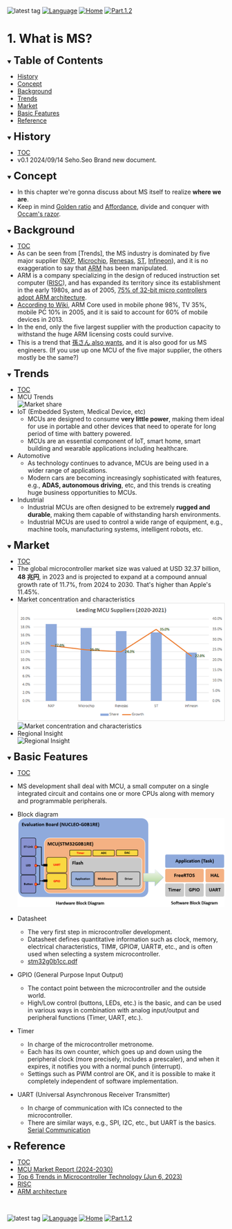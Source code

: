 ![latest tag](https://img.shields.io/github/v/tag/gtuja/CSC_MS.svg?color=brightgreen)
[![Language](https://img.shields.io/badge/Language-%E6%97%A5%E6%9C%AC%E8%AA%9E-brightgreen)](https://github.com/gtuja/CSC_MS/blob/main/Part1/1.What%20is%20MS.md)
[![Home](https://img.shields.io/badge/Home-Readme-brightgreen)](https://github.com/gtuja/CSC_MS/blob/main/README_en.md)
[![Part.1.2](https://img.shields.io/badge/Next-Part.1.2-brightgreen)](https://github.com/gtuja/CSC_MS/blob/main/Part1/2.Hello%20MCU_en.md)

# 1. What is MS?

<div id="toc"></div>
<details open>
<summary><font size="5"><b>Table of Contents</b></font></summary>

- [History](#history)
- [Concept](#Concept)
- [Background](#Background)
- [Trends](#Trends)
- [Market](#Market)
- [Basic Features](#Basic_Features)
- [Reference](#Reference)

</details>

<div id="history"></div>
<details open>
<summary><font size="5"><b>History</b></font></summary> 

- [TOC](#toc)<br>
- v0.1 2024/09/14 Seho.Seo Brand new document.

</details>

<div id="Concept"></div>
<details open>
<summary><font size="5"><b>Concept</b></font></summary>

- In this chapter we're gonna discuss about MS itself to realize **where we are**.
- Keep in mind [Golden ratio](https://en.m.wikipedia.org/wiki/Golden_ratio) and [Affordance](https://en.m.wikipedia.org/wiki/Affordance), divide and conquer with [Occam's razor](https://en.m.wikipedia.org/wiki/Occam%27s_razor). 

</details>

<div id="Background"></div>
<details open>
<summary><font size="5"><b>Background</b></font></summary>

- [TOC](#toc)<br>
- As can be seen from [Trends], the MS industry is dominated by five major supplier ([NXP](https://www.nxp.com/), [Microchip](https://www.microchip.com/), [Renesas](https://www.renesas.com/), [ST](https://www.st.com/content/st_com/en.html), [Infineon](https://www.infineon.com/)), and it is no exaggeration to say that [ARM](https://www.arm) has been manipulated.
- ARM is a company specializing in the design of reduced instruction set computer ([RISC](https://en.wikipedia.org/wiki/Reduced_instruction_set_computer)), and has expanded its territory since its establishment in the early 1980s, and as of 2005, [75% of 32-bit micro controllers adopt ARM architecture](https://ja.wikipedia.org/wiki/ARM%E3%82%A2%E3%83%BC%E3%82%AD%E3%83%86%E3%82%AF%E3%83%81%E3%83%A3).
- [According to Wiki](https://en.wikipedia.org/wiki/ARM_architecture_family), ARM Core used in  mobile phone 98%, TV 35%, mobile PC 10% in 2005, and it is said to account for 60% of mobile devices in 2013.
- In the end, only the five largest supplier with the production capacity to withstand the huge ARM licensing costs could survive.
- This is a trend that [孫さん also wants](https://group.softbank/news/press/20160718), and it is also good for us MS engineers. (If you use up one MCU of the five major supplier, the others mostly be the same?)

</details>

<div id="Trends"></div>
<details open>
<summary><font size="5"><b>Trends</b></font></summary>

- [TOC](#toc)<br>
- MCU Trends<br>
![Market share](https://www.grandviewresearch.com/static/img/research/global-microcontroller-market.png)
- IoT (Embedded System, Medical Device, etc)
  - MCUs are designed to consume **very little power**, making them ideal for use in portable and other devices that need to operate for long period of time with battery powered.
  - MCUs are an essential component of IoT, smart home, smart building and wearable applications including healthcare.
- Automotive
  - As technology continues to advance, MCUs are being used in a wider range of applications.
  - Modern cars are becoming increasingly sophisticated with features, e.g., **ADAS, autonomous driving**, etc, and this trends is creating huge business opportunities to MCUs.
- Industrial
  - Industrial MCUs are often designed to be extremely **rugged and durable**, making them capable of withstanding harsh environments.
  - Industrial MCUs are used to control a wide range of equipment, e.g., machine tools, manufacturing systems, intelligent robots, etc.

</details>

<div id="Market"></div>
<details open>
<summary><font size="5"><b>Market</b></font></summary>

- [TOC](#toc)<br>
- The global microcontroller market size was valued at USD 32.37 billion, **48 兆円**, in 2023 and is projected to expand at a compound annual growth rate of 11.7%, from 2024 to 2030. That's higher than Apple's 11.45%.
- Market concentration and characteristics<br>
![Leading MCU suppliers(2021)](https://github.com/gtuja/CSC_MS/blob/main/Resources/README/Leading_MCU_Suppliers_2020_22021.png)<br>
![Market concentration and characteristics](https://www.grandviewresearch.com/static/img/research/microcontroller-market-concentration-characteristics.png)
- Regional Insight<br>
![Regional Insight](https://www.grandviewresearch.com/static/img/research/microcontroller-market-trends-by-region.png)

</details>

<div id="Basic_Features"></div>
<details open>
<summary><font size="5"><b>Basic Features</b></font></summary>

- [TOC](#toc)<br>
- MS development shall deal with MCU, a small computer on a single integrated circuit and contains one or more CPUs along with memory and programmable peripherals.
- Block diagram<br>
 ![Block Diagram](https://github.com/gtuja/CSC_MS/blob/main/Resources/Part1/Part1_hardware_software_block_diagram.png)

- Datasheet
  - The very first step in microcontroller development.
  - Datasheet defines quantitative information such as clock, memory, electrical characteristics, TIM#, GPIO#, UART#, etc., and is often used when selecting a system microcontroller.
  - [stm32g0b1cc.pdf](https://www.st.com/resource/en/datasheet/stm32g0b1cc.pdf)

- GPIO (General Purpose Input Output)
  - The contact point between the microcontroller and the outside world.
  - High/Low control (buttons, LEDs, etc.) is the basic, and can be used in various ways in combination with analog input/output and peripheral functions (Timer, UART, etc.).

- Timer 
  - In charge of the microcontroller metronome.
  - Each has its own counter, which goes up and down using the peripheral clock (more precisely, includes a prescaler), and when it expires, it notifies you with a normal punch (interrupt).
  - Settings such as PWM control are OK, and it is possible to make it completely independent of software implementation.

- UART (Universal Asynchronous Receiver Transmitter)
  - In charge of communication with ICs connected to the microcontroller.
  - There are similar ways, e.g., SPI, I2C, etc., but UART is the basics.<br>
  [Serial Communication](https://www.totalphase.com/blog/2021/12/i2c-vs-spi-vs-uart-introduction-and-comparison-similarities-differences/?srsltid=AfmBOorxabHLaLWLD7eSKtZuOxeeQmf1R-1bZ_etgHm2KEdmV3_827ba)

</details>

<div id="Reference"></div>
<details open>
<summary><font size="5"><b>Reference</b></font></summary>

- [TOC](#toc)<br>
- [MCU Market Report (2024-2030)](https://www.grandviewresearch.com/industry-analysis/microcontroller-market)
- [Top 6 Trends in Microcontroller Technology (Jun 6, 2023)](https://octopart.com/pulse/p/top-6-trends-microcontroller-technology)
- [RISC](https://en.wikipedia.org/wiki/Reduced_instruction_set_computer)
- [ARM architecture](https://en.wikipedia.org/wiki/ARM_architecture_family)

</details>
<br>

![latest tag](https://img.shields.io/github/v/tag/gtuja/CSC_MS.svg?color=brightgreen)
[![Language](https://img.shields.io/badge/Language-%E6%97%A5%E6%9C%AC%E8%AA%9E-brightgreen)](https://github.com/gtuja/CSC_MS/blob/main/Part1/1.What%20is%20MS.md)
[![Home](https://img.shields.io/badge/Home-Readme-brightgreen)](https://github.com/gtuja/CSC_MS/blob/main/README_en.md)
[![Part.1.2](https://img.shields.io/badge/Next-Part.1.2-brightgreen)](https://github.com/gtuja/CSC_MS/blob/main/Part1/2.Hello%20MCU_en.md)

